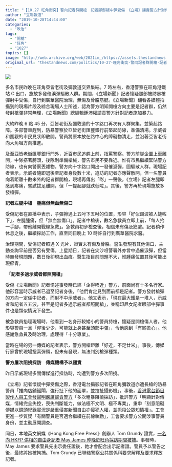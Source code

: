 ```yaml
---
title: "【10.27 旺角衝突】警向記者群開槍　記者腳部疑中彈受傷　《立場》譴責警方針對傳媒施暴"
author: "立場報道"
date: "2019-10-28T14:44:00"
categories:
  - "政治"
tags:
  - "開槍"
  - "旺角"
  - "1027"
topics: []
image: "http://web.archive.org/web/2021im_/https://assets.thestandnews.com/media/photos/sing-08_WC5fx_oW8Jety.png"
original_url: "thestandnews.com/politics/10-27-旺角衝突-警向記者群開槍-記者腳部疑中彈受傷-立場-譴責警方針對傳媒施暴"
---
```

![](http://web.archive.org/web/2021im_/https://assets.thestandnews.com/media/photos/sing-08_WC5fx_oW8Jety.png)

多名市民昨晚在旺角亞皆老街及彌敦道交界集結。7 時左右，香港警察在旺角港鐵站 C 出口，施放多發催淚彈驅散人群。期間，《立場新聞》記者懷疑腿部被防暴槍彈射中受傷，自行到廣華醫院治理，無傷及骨胳筋腱。《立場新聞》翻看各媒體拍攝到的現場片段及綜合現場人士所述，認為警方明知開槍方向主要是記者群，仍然發射槍彈非常無理，《立場新聞》總編輯鍾沛權譴責警方針對記者施加暴力。

大約昨晚 6 點 45 分，亞皆老街及彌敦道的十字路口再次有人群聚集，並築起路障。多部警車趕到，防暴警察於亞皆老街匯豐銀行前築起防線，準備清場。示威者和圍觀的市民見狀即散開。警員將原本放在路中心的障礙物清走，並沿著亞皆老街向大角咀方向推進。

及至亞皆老街匯豐銀行門外，近百市民追趕上前，指罵警察。警方前隊企圖上車離開，中隊搭著膊頭，後隊則準備槍械，警告市民不要靠近。惟有市民繼續緊貼警方防線，也有向警察丟雜物。警方向十字路口開出一發催淚彈，圖驅散人群。現場記者表示，示威者隨即退後至記者身後數十米，追訪的記者亦應聲散開，但一名警員向着距離十數米外的記者群開槍，現場再傳出「嘭」一聲後，《立場》記者左腿即感到疼痛，嘗試拔足離開，但「一提起腳就跌低咗」。其後，警方再於現場施放多發槍彈。

**記者左腿中槍　腫痛但無血無傷口**

受傷記者在直播中表示，子彈擦過上五吋下五吋的位置，形容「好似踢波被人鏟咗下」，左腿腫痛，但「無血無傷口」。記者中槍後，數名急救員立即上前，「每人抬一手腳，帶他離開戰線急救」。急救員初步檢查後，相信未有傷及筋腱。記者稍作休息之後，繼續採訪工作，直至同日晚上 10 時許自行到廣華醫院求醫。

治理期間，受傷記者照過 X 光片，證實未有傷及骨胳。醫生發現有其他傷口，主動查詢早前是否另有受傷。上星期日，記者在尖沙咀警署外亦曾中過催淚彈，但當時無發現問題，數日後卻現出血痕。醫生指目前問題不大，惟腫痛位置其後可能出現瘀青。

 **「記者多過示威者都照開槍」**

受傷《立場新聞》記者憶述事發時已經「企得唔近」警方，前面尚有十多名行家。他形容當時示威者已退至記者身後，「他們肯定見到面前都是記者。警方發射槍彈的方向一定係中記者，而射不中示威者」。他又表示，「現在最大鑊是一堆人，示威者和記者五五波，甚至是記者多過示威者都照開槍」，並稱印尼女記者眼部中彈事件也是類似情況下發生。

被急救員抬理現場時，他看到一名身形較矮小的警員持槍，懷疑是開槍傷人者。他形容警員一旦「仰後少少，可能就上身甚至頭部中彈」，令他感到「有啲擔心」。他感謝急救員及時治理，處理得「十分專業」。

當時在場的另一傳媒的記者表示，警方開槍距離「好近，不足廿米」。事後，傳媒行家曾於現場搜索彈頭，但未有發現，無法判別槍彈種類。

**警方屢次阻撓採訪　傳媒機構予以譴責**

昨日示威現場多間傳媒進行採訪時，均遭到警方多次阻撓。

《立場》記者懷疑中彈受傷之際，香港電台攝影記者在旺角彌敦道亦遭長槍的防暴警員「推向店舖鐵閘，強行扯下他的面罩，並拉扯攝影機」。事後，[香港電台節目製作人員工會發聲明嚴厲譴責警方](../../politics/%E6%B8%AF%E5%8F%B0%E5%B7%A5%E6%9C%83-%E8%AD%A6%E6%96%B9%E7%B2%97%E6%9A%B4%E9%98%BB%E6%92%93%E6%8E%A1%E8%A8%AA%E1%85%A0%E5%81%9A%E6%B3%95%E6%A5%B5%E4%B8%8D%E6%96%87%E6%98%8E-%E6%A5%B5%E4%B8%8D%E5%B0%88%E6%A5%AD/)「多次粗暴阻撓採訪」，批評警方「明顯針對傳媒，情緒完全失控，喪失判斷能力，做法極不文明、極不專業」，重申「刻意阻礙傳媒以鏡頭紀錄實況是嚴重侵害新聞自由亦侵犯人權，並扼殺公眾知情權」。工會更進一步質疑「有關警員是否適合繼續在前線執勤」，工會要求警方公開涉事警員身份，並主動展開調查。

同日，本地英文網媒《Hong Kong Free Press》創辦人 Tom Grundy 證實，[一名向 HKFP 供相的自由身記者 May James 昨晚於旺角採訪期間被捕](../../politics/hkfp-自由身記者-may-james-旺角被捕-為記協及-fcc-會員-有帶證件及穿反光背心/)。事發時，May James 要求警員先出示委任證後，她才會配合出示記者證。警員予以警告之後，最終將她被拘捕。Tom Grundy 已聯絡警察公共關係科要求解釋及要求釋放記者。